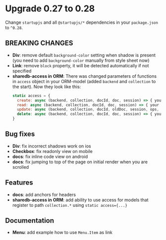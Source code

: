 # Upgrade 0.27 to 0.28

Change `startupjs` and all `@startupjs/*` dependencies in your `package.json` to `^0.28`.

## BREAKING CHANGES
- **Div**: remove default `background-color` setting when shadow is present (you need to add `background-color` manually from style sheet now)
- **Link**: remove `block` property, it will be detected automatically if not specified
- **sharedb-access in ORM**: There was changed parameters of functions in `access` object in your ORM-model (added `backend` and `collection` to the start). Now they look like this:
  ```js
  static access = {
    create: async (backend, collection, docId, doc, session) => { your code }
    read: async (backend, collection, docId, doc, session) => { your code },
    update: async (backend, collection, docId, oldDoc, session, ops, newDoc) => { your code },
    delete: async (backend, collection, docId, doc, session) => { your code }
  }
  ```

## Bug fixes
- **Div**: fix incorrect shadows work on ios
- **Checkbox**: fix readonly view on mobile
- **docs**: fix inline code view on android
- **docs**: fix jumping to top of the page on initial render when you are scrolled

## Features
- **docs**: add anchors for headers
- **sharedb-access in ORM**: add ability to use access for models that register to path `collection.*` using `static access={...}`

## Documentation
- **Menu**: add example how to use `Menu.Item` as link
